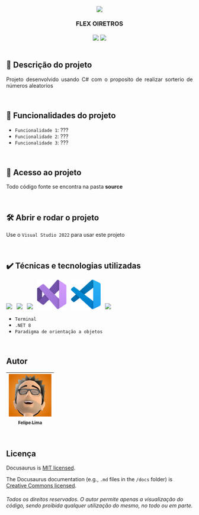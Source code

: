 <h3 align="center"> <img src="https://github.com/felip3fl/FL_PERDU/assets/20684484/f074b59a-a248-4bd3-af2d-330062cbd3ab" width="160px" align="center" ><BR><BR>FLEX OIRETROS
<BR><BR>
<img src="https://img.shields.io/badge/STATUS-EM%20DESENVOLVIMENTO-ff265c">
<img src="https://img.shields.io/badge/PROJECT%20VERSION-1.0.0-ff262f">
<BR><BR>
</h3>

## 📃 Descrição do projeto

<p align="justify">
 Projeto desenvolvido usando C# com o proposito de realizar sorterio de números aleatorios 
</p>



<BR>

## :hammer: Funcionalidades do projeto

- `Funcionalidade 1`: ???
- `Funcionalidade 2`: ???
- `Funcionalidade 3`: ???

<BR>
  
## 📁 Acesso ao projeto

Todo código fonte se encontra na pasta **source**

<BR>
  
## 🛠️ Abrir e rodar o projeto

Use o ``Visual Studio 2022`` para usar este projeto


<BR>  
  
## ✔️ Técnicas e tecnologias utilizadas
<p align="justify">
<img width="80" src="https://cdn.jsdelivr.net/gh/devicons/devicon/icons/csharp/csharp-original.svg">
&nbsp;&nbsp;<img width="80"  src="https://cdn.jsdelivr.net/gh/devicons/devicon/icons/dotnetcore/dotnetcore-original.svg">
&nbsp;&nbsp;<img width="80" src="https://cdn.jsdelivr.net/gh/devicons/devicon/icons/git/git-original.svg">
&nbsp;&nbsp;<img width="80"  src="https://raw.githubusercontent.com/felip3fl/felip3fl/1a6a66b6a143aab342cf2df18f56d8c1c7e6c8fb/Material/Icon/visual-studio.svg">
&nbsp;&nbsp;<img width="80" src="https://raw.githubusercontent.com/felip3fl/felip3fl/1a6a66b6a143aab342cf2df18f56d8c1c7e6c8fb/Material/Icon/vscode.svg">
&nbsp;&nbsp;<img width="80"  src="https://cdn.jsdelivr.net/gh/devicons/devicon/icons/azure/azure-original.svg">
</p>
 
- ``Terminal``
- ``.NET 8``
- ``Paradigma de orientação a objetos``

<BR>  
  
## Autor

| [<img src="https://github.com/felip3fl/felip3fl/blob/main/Material/Nick/nick1.jpg?raw=true" width=115><br><sub>Felipe Lima</sub>](https://github.com/felip3fl) | 
| :---: 
  
<BR>
    
## Licença

Docusaurus is [MIT licensed](./LICENSE).

The Docusaurus documentation (e.g., `.md` files in the `/docs` folder) is [Creative Commons licensed](./LICENSE-docs).
<i><h6>Todos os direitos reservados. O autor permite apenas a visualização do código, sendo proibida qualquer utilização do mesmo, no todo ou em parte.</h6></i>

